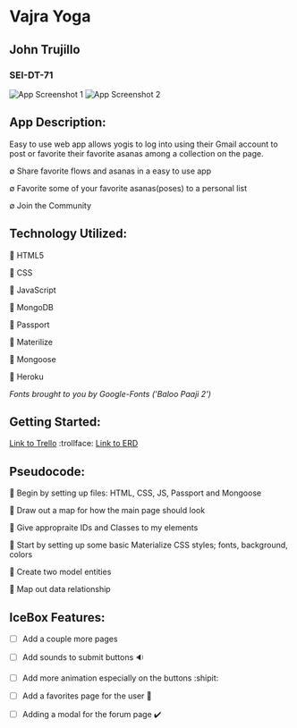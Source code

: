 # Vajra Yoga

## John Trujillo
### SEI-DT-71

![App Screenshot 1](https://#/)
![App Screenshot 2](https://#/)

## App Description:
Easy to use web app allows yogis to log into using their Gmail account to post or favorite their favorite asanas among a collection on the page. 

∅ Share favorite flows and asanas in a easy to use app

∅ Favorite some of your favorite asanas(poses) to a personal list

∅ Join the Community


## Technology Utilized: 

:small_blue_diamond: HTML5

:small_blue_diamond: CSS

:small_blue_diamond: JavaScript

:small_blue_diamond: MongoDB

:small_blue_diamond: Passport

:small_blue_diamond: Materilize

:small_blue_diamond: Mongoose

:small_blue_diamond: Heroku

*Fonts brought to you by Google-Fonts ('Baloo Paaji 2')*

## Getting Started:

[Link to Trello](https://trello.com/b/LvJlwRSP/sei-project-2 "Vajra Yoga Trello") :trollface:
[Link to ERD](https://trello.com/b/LvJlwRSP/sei-project-2 "ERD") 

## Pseudocode:

:thought_balloon: Begin by setting up files: HTML, CSS, JS, Passport and Mongoose

:thought_balloon: Draw out a map for how the main page should look

:thought_balloon: Give appropraite IDs and Classes to my elements

:thought_balloon: Start by setting up some basic Materialize CSS styles; fonts, background, colors

:thought_balloon: Create two model entities

:thought_balloon: Map out data relationship

## IceBox Features:

- [ ] Add a couple more pages

- [ ] Add sounds to submit buttons :sound:

- [ ] Add more animation especially on the buttons :shipit:

- [ ] Add a favorites page for the user :white_square_button:

- [ ] Adding a modal for the forum page :heavy_check_mark:


